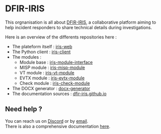 # DFIR-IRIS
This orgnanisation is all about [DFIR-IRIS](https://dfir-iris.github.io/), a collaborative platform aiming 
to help incident responders to share technical details during investigations.

Here is an overview of the differents repositories here : 
 - The plateform itself : [iris-web](https://github.com/dfir-iris/iris-web) 
 - The Python client : [iris-client](https://github.com/dfir-iris/iris-client)
 - The modules : 
    - Module base : [iris-module-interface](https://github.com/dfir-iris/iris-module-interface)
    - MISP module : [iris-misp-module](https://github.com/dfir-iris/iris-misp-module)
    - VT module : [iris-vt-mpdule](https://github.com/dfir-iris/iris-vt-module)
    - EVTX module : [iris-evtx-module](https://github.com/dfir-iris/iris-evtx-module)
    - Check module : [iris-check-module](https://github.com/dfir-iris/iris-check-module)
- The DOCX generator : [docx-generator](https://github.com/dfir-iris/docx-generator)
- The documentation sources : [dfir-iris.github.io](https://github.com/dfir-iris/dfir-iris.github.io)

## Need help ?
You can reach us on [Discord](https://discord.gg/76tM6QUJza) or by [email](mailto:contact@dfir-iris.org).  
There is also a comprehensive documentation [here](https://dfir-iris.github.io/introduction/). 
